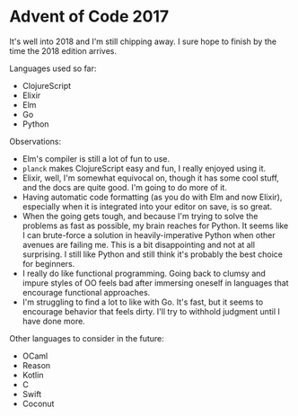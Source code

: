 # Advent of Code 2017

It's well into 2018 and I'm still chipping away. I sure hope to finish by the time
the 2018 edition arrives.

Languages used so far:
* ClojureScript
* Elixir
* Elm
* Go
* Python

Observations:
* Elm's compiler is still a lot of fun to use.
* `planck` makes ClojureScript easy and fun, I really enjoyed using it.
* Elixir, well, I'm somewhat equivocal on, though it has some cool stuff, and the docs are quite good. I'm going to do more of it.
* Having automatic code formatting (as you do with Elm and now Elixir), especially when it is integrated into your editor on save, is so great.
* When the going gets tough, and because I'm trying to solve the problems as fast as possible, my brain reaches for Python. It seems like I can brute-force a solution in heavily-imperative Python when other avenues are failing me. This is a bit disappointing and not at all surprising. I still like Python and still think it's probably the best choice for beginners.
* I really do like functional programming. Going back to clumsy and impure styles of OO feels bad after immersing oneself in languages that encourage functional approaches.
* I'm struggling to find a lot to like with Go. It's fast, but it seems to encourage behavior that feels dirty. I'll try to withhold judgment until I have done more.

Other languages to consider in the future:
* OCaml
* Reason
* Kotlin
* C
* Swift
* Coconut
